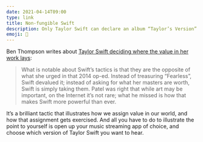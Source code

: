 ```yaml
---
date: 2021-04-14T09:00
type: link
title: Non-fungible Swift
description: Only Taylor Swift can declare an album “Taylor’s Version” and assign that value.
emoji: 💸
---
```


Ben Thompson writes about [Taylor Swift deciding where the value in her work lays][link]:

> What is notable about Swift’s tactics is that they are the opposite of what she urged in that 2014 op-ed. Instead of treasuring “Fearless”, Swift devalued it; instead of asking for what her masters are worth, Swift is simply taking them. Patel was right that while art may be important, on the Internet it’s not rare; what he missed is how that makes Swift more powerful than ever.

It’s a brilliant tactic that illustrates how we assign value in our world, and how that assignment gets exercised. And all you have to do to illustrate the point to yourself is open up your music streaming app of choice, and choose which version of Taylor Swift you want to hear.

[link]: https://stratechery.com/2021/non-fungible-taylor-swift/
